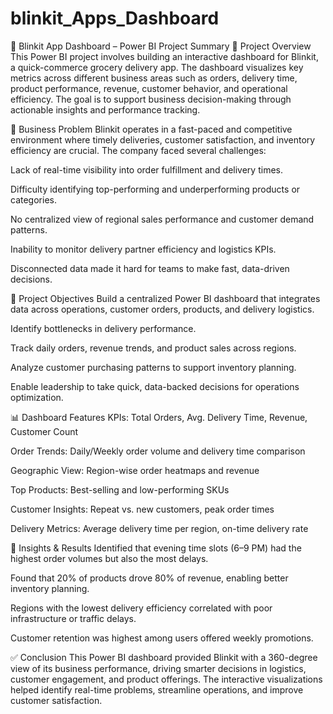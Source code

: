 # blinkit_Apps_Dashboard
🛒 Blinkit App Dashboard – Power BI Project Summary
📌 Project Overview
This Power BI project involves building an interactive dashboard for Blinkit, a quick-commerce grocery delivery app. The dashboard visualizes key metrics across different business areas such as orders, delivery time, product performance, revenue, customer behavior, and operational efficiency. The goal is to support business decision-making through actionable insights and performance tracking.

💼 Business Problem
Blinkit operates in a fast-paced and competitive environment where timely deliveries, customer satisfaction, and inventory efficiency are crucial. The company faced several challenges:

Lack of real-time visibility into order fulfillment and delivery times.

Difficulty identifying top-performing and underperforming products or categories.

No centralized view of regional sales performance and customer demand patterns.

Inability to monitor delivery partner efficiency and logistics KPIs.

Disconnected data made it hard for teams to make fast, data-driven decisions.

🎯 Project Objectives
Build a centralized Power BI dashboard that integrates data across operations, customer orders, products, and delivery logistics.

Identify bottlenecks in delivery performance.

Track daily orders, revenue trends, and product sales across regions.

Analyze customer purchasing patterns to support inventory planning.

Enable leadership to take quick, data-backed decisions for operations optimization.

📊 Dashboard Features
KPIs: Total Orders, Avg. Delivery Time, Revenue, Customer Count

Order Trends: Daily/Weekly order volume and delivery time comparison

Geographic View: Region-wise order heatmaps and revenue

Top Products: Best-selling and low-performing SKUs

Customer Insights: Repeat vs. new customers, peak order times

Delivery Metrics: Average delivery time per region, on-time delivery rate

🧠 Insights & Results
Identified that evening time slots (6–9 PM) had the highest order volumes but also the most delays.

Found that 20% of products drove 80% of revenue, enabling better inventory planning.

Regions with the lowest delivery efficiency correlated with poor infrastructure or traffic delays.

Customer retention was highest among users offered weekly promotions.

✅ Conclusion
This Power BI dashboard provided Blinkit with a 360-degree view of its business performance, driving smarter decisions in logistics, customer engagement, and product offerings. The interactive visualizations helped identify real-time problems, streamline operations, and improve customer satisfaction.
